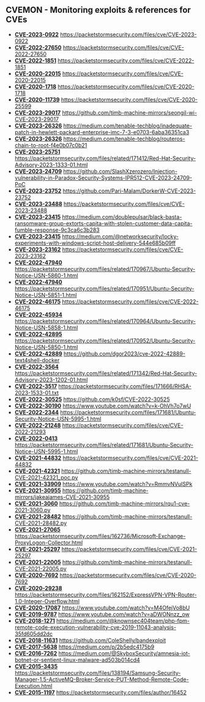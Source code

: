 ## CVEMON - Monitoring exploits & references for CVEs
- **[CVE-2023-0922](https://in.scanfactory.io/cvemon/CVE-2023-0922.html)** https://packetstormsecurity.com/files/cve/CVE-2023-0922
- **[CVE-2022-27650](https://in.scanfactory.io/cvemon/CVE-2022-27650.html)** https://packetstormsecurity.com/files/cve/CVE-2022-27650
- **[CVE-2022-1851](https://in.scanfactory.io/cvemon/CVE-2022-1851.html)** https://packetstormsecurity.com/files/cve/CVE-2022-1851
- **[CVE-2020-22015](https://in.scanfactory.io/cvemon/CVE-2020-22015.html)** https://packetstormsecurity.com/files/cve/CVE-2020-22015
- **[CVE-2020-1718](https://in.scanfactory.io/cvemon/CVE-2020-1718.html)** https://packetstormsecurity.com/files/cve/CVE-2020-1718
- **[CVE-2020-11739](https://in.scanfactory.io/cvemon/CVE-2020-11739.html)** https://packetstormsecurity.com/files/cve/CVE-2020-25599
- **[CVE-2023-29017](https://in.scanfactory.io/cvemon/CVE-2023-29017.html)** https://github.com/timb-machine-mirrors/seongil-wi-CVE-2023-29017
- **[CVE-2023-26326](https://in.scanfactory.io/cvemon/CVE-2023-26326.html)** https://medium.com/tenable-techblog/inadequate-patch-in-hewlett-packard-enterprise-imc-7-3-e0703-6aba36351ca3
- **[CVE-2023-26326](https://in.scanfactory.io/cvemon/CVE-2023-26326.html)** https://medium.com/tenable-techblog/routeros-chain-to-root-f4e0b07c0b21
- **[CVE-2023-25751](https://in.scanfactory.io/cvemon/CVE-2023-25751.html)** https://packetstormsecurity.com/files/related/171412/Red-Hat-Security-Advisory-2023-1333-01.html
- **[CVE-2023-24709](https://in.scanfactory.io/cvemon/CVE-2023-24709.html)** https://github.com/SlashXzerozero/Injection-vulnerability-in-Paradox-Security-Systems-IPR512-CVE-2023-24709-PoC
- **[CVE-2023-23752](https://in.scanfactory.io/cvemon/CVE-2023-23752.html)** https://github.com/Pari-Malam/DorkerW-CVE-2023-23752
- **[CVE-2023-23488](https://in.scanfactory.io/cvemon/CVE-2023-23488.html)** https://packetstormsecurity.com/files/cve/CVE-2023-23488
- **[CVE-2023-23415](https://in.scanfactory.io/cvemon/CVE-2023-23415.html)** https://medium.com/doublepulsar/black-basta-ransomware-group-extorts-capita-with-stolen-customer-data-capita-fumble-response-9c3ca6c3b283
- **[CVE-2023-23415](https://in.scanfactory.io/cvemon/CVE-2023-23415.html)** https://medium.com/@networksecurity/locky-experiments-with-windows-script-host-delivery-544e685b09ff
- **[CVE-2023-23162](https://in.scanfactory.io/cvemon/CVE-2023-23162.html)** https://packetstormsecurity.com/files/cve/CVE-2023-23162
- **[CVE-2022-47940](https://in.scanfactory.io/cvemon/CVE-2022-47940.html)** https://packetstormsecurity.com/files/related/170967/Ubuntu-Security-Notice-USN-5860-1.html
- **[CVE-2022-47940](https://in.scanfactory.io/cvemon/CVE-2022-47940.html)** https://packetstormsecurity.com/files/related/170951/Ubuntu-Security-Notice-USN-5851-1.html
- **[CVE-2022-46175](https://in.scanfactory.io/cvemon/CVE-2022-46175.html)** https://packetstormsecurity.com/files/cve/CVE-2022-46175
- **[CVE-2022-45934](https://in.scanfactory.io/cvemon/CVE-2022-45934.html)** https://packetstormsecurity.com/files/related/170964/Ubuntu-Security-Notice-USN-5858-1.html
- **[CVE-2022-42895](https://in.scanfactory.io/cvemon/CVE-2022-42895.html)** https://packetstormsecurity.com/files/related/170952/Ubuntu-Security-Notice-USN-5850-1.html
- **[CVE-2022-42889](https://in.scanfactory.io/cvemon/CVE-2022-42889.html)** https://github.com/dgor2023/cve-2022-42889-text4shell-docker
- **[CVE-2022-3564](https://in.scanfactory.io/cvemon/CVE-2022-3564.html)** https://packetstormsecurity.com/files/related/171342/Red-Hat-Security-Advisory-2023-1202-01.html
- **[CVE-2022-3517](https://in.scanfactory.io/cvemon/CVE-2022-3517.html)** https://packetstormsecurity.com/files/171666/RHSA-2023-1533-01.txt
- **[CVE-2022-30525](https://in.scanfactory.io/cvemon/CVE-2022-30525.html)** https://github.com/k0sf/CVE-2022-30525
- **[CVE-2022-30190](https://in.scanfactory.io/cvemon/CVE-2022-30190.html)** https://www.youtube.com/watch?v=k-OhVh7o7wU
- **[CVE-2022-2344](https://in.scanfactory.io/cvemon/CVE-2022-2344.html)** https://packetstormsecurity.com/files/171681/Ubuntu-Security-Notice-USN-5995-1.html
- **[CVE-2022-21248](https://in.scanfactory.io/cvemon/CVE-2022-21248.html)** https://packetstormsecurity.com/files/cve/CVE-2022-21293
- **[CVE-2022-0413](https://in.scanfactory.io/cvemon/CVE-2022-0413.html)** https://packetstormsecurity.com/files/related/171681/Ubuntu-Security-Notice-USN-5995-1.html
- **[CVE-2021-44832](https://in.scanfactory.io/cvemon/CVE-2021-44832.html)** https://packetstormsecurity.com/files/cve/CVE-2021-44832
- **[CVE-2021-42321](https://in.scanfactory.io/cvemon/CVE-2021-42321.html)** https://github.com/timb-machine-mirrors/testanull-CVE-2021-42321_poc.py
- **[CVE-2021-33909](https://in.scanfactory.io/cvemon/CVE-2021-33909.html)** https://www.youtube.com/watch?v=RmmvNVulSPk
- **[CVE-2021-30955](https://in.scanfactory.io/cvemon/CVE-2021-30955.html)** https://github.com/timb-machine-mirrors/jakeajames-CVE-2021-30955
- **[CVE-2021-3060](https://in.scanfactory.io/cvemon/CVE-2021-3060.html)** https://github.com/timb-machine-mirrors/rqu1-cve-2021-3060.py
- **[CVE-2021-28482](https://in.scanfactory.io/cvemon/CVE-2021-28482.html)** https://github.com/timb-machine-mirrors/testanull-CVE-2021-28482.py
- **[CVE-2021-27065](https://in.scanfactory.io/cvemon/CVE-2021-27065.html)** https://packetstormsecurity.com/files/162736/Microsoft-Exchange-ProxyLogon-Collector.html
- **[CVE-2021-25297](https://in.scanfactory.io/cvemon/CVE-2021-25297.html)** https://packetstormsecurity.com/files/cve/CVE-2021-25297
- **[CVE-2021-22005](https://in.scanfactory.io/cvemon/CVE-2021-22005.html)** https://github.com/timb-machine-mirrors/testanull-CVE-2021-22005.py
- **[CVE-2020-7692](https://in.scanfactory.io/cvemon/CVE-2020-7692.html)** https://packetstormsecurity.com/files/cve/CVE-2020-7692
- **[CVE-2020-29238](https://in.scanfactory.io/cvemon/CVE-2020-29238.html)** https://packetstormsecurity.com/files/162152/ExpressVPN-VPN-Router-1.0-Integer-Overflow.html
- **[CVE-2020-17087](https://in.scanfactory.io/cvemon/CVE-2020-17087.html)** https://www.youtube.com/watch?v=M4OfejVo8bU
- **[CVE-2019-9787](https://in.scanfactory.io/cvemon/CVE-2019-9787.html)** https://www.youtube.com/watch?v=aDWONnzz_ow
- **[CVE-2018-1271](https://in.scanfactory.io/cvemon/CVE-2018-1271.html)** https://medium.com/@knownsec404team/php-fpm-remote-code-execution-vulnerability-cve-2019-11043-analysis-35fd605dd2dc
- **[CVE-2018-11631](https://in.scanfactory.io/cvemon/CVE-2018-11631.html)** https://github.com/ColeShelly/bandexploit
- **[CVE-2017-5638](https://in.scanfactory.io/cvemon/CVE-2017-5638.html)** https://medium.com/p/2b5edc4175b9
- **[CVE-2016-7262](https://in.scanfactory.io/cvemon/CVE-2016-7262.html)** https://medium.com/@SkyboxSecurity/amnesia-iot-botnet-or-sentient-linux-malware-ad503b014cd4
- **[CVE-2015-3435](https://in.scanfactory.io/cvemon/CVE-2015-3435.html)** https://packetstormsecurity.com/files/138194/Samsung-Security-Manager-1.5-ActiveMQ-Broker-Service-PUT-Method-Remote-Code-Execution.html
- **[CVE-2015-1197](https://in.scanfactory.io/cvemon/CVE-2015-1197.html)** https://packetstormsecurity.com/files/author/16452
